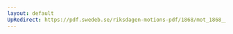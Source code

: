 ```yaml
---
layout: default
UpRedirect: https://pdf.swedeb.se/riksdagen-motions-pdf/1868/mot_1868__ak__00334.pdf
---
```

